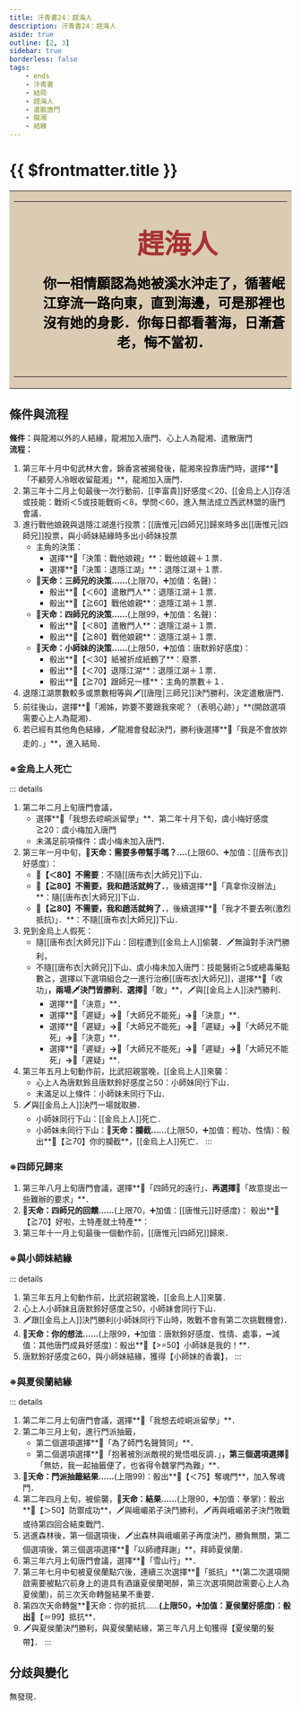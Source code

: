 ```yaml
---
title: 汗青書24：趕海人
description: 汗青書24：趕海人
aside: true
outline: [2, 3]
sidebar: true
borderless: false
tags:
    - ends
    - 汗青書
    - 結局
    - 趕海人
    - 遣散唐門
    - 龍湘
    - 結緣
---
```


# {{ $frontmatter.title }}

<table style="text-align:center;">
    <tr>
        <td WIDTH=565 BGCOLOR="#dacbb2">
            <hr><br>
            <font size="7" color="#a83232"><strong>&emsp;&emsp;趕海人</strong></font>
            <br>
            <br>
            <font size="5" color="000000">
            <strong>
            &emsp;&emsp;你一相情願認為她被溪水沖走了，循著岷<br>
            &emsp;&emsp;江穿流一路向東，直到海邊，可是那裡也<br>
            &emsp;&emsp;沒有她的身影．你每日都看著海，日漸蒼<br>
            &emsp;&emsp;老，悔不當初．<br>
            <br>
            </strong>
            </font>
            <hr>
        </td>
    </tr>
</table>

## 條件與流程

<strong>條件：</strong>與<Girl8Icon>龍湘</Girl8Icon>以外的人結緣，<Girl8Icon>龍湘</Girl8Icon>加入唐門、心上人為<Girl8Icon>龍湘</Girl8Icon>、遣散唐門<br>
**流程：**<br>

1. 第三年十月中旬武林大會，錦香宮被揭發後，<Girl8Icon>龍湘</Girl8Icon>來投靠唐門時，選擇**📖「不顧旁人冷眼收留龍湘」**，<Girl8Icon>龍湘</Girl8Icon>加入唐門．
2. 第三年十二月上旬最後一次行動前．[[李富貴]]好感度＜20、[[金烏上人]]存活或技能：戰術＜5或技能戰術＜8，學問＜60，進入無法成立西武林盟的唐門會議．
3. 進行戰他娘親與退隱江湖進行投票：[[唐惟元|四師兄]]歸來時多出[[唐惟元|四師兄]]投票，與<Girl0Icon>小師妹</Girl0Icon>結緣時多出<Girl0Icon>小師妹</Girl0Icon>投票
   + 主角的決策：
     + 選擇**📜「決策：戰他娘親」**：戰他娘親＋１票．
     + 選擇**📜「決策：退隱江湖」**：退隱江湖＋１票．
   + **🎲天命：三師兄的決策......**(上限70，➕加值：名聲)：
     + 骰出**🧾【＜60】遣散門人**：退隱江湖＋１票．
     + 骰出**🧾【≧60】戰他娘親**：退隱江湖＋１票．
   + **🎲天命：四師兄的決策......**(上限99，➕加值：名聲)：
     + 骰出**🧾【＜80】遣散門人**：退隱江湖＋１票．
     + 骰出**🧾【≧80】戰他娘親**：退隱江湖＋１票．
   + **🎲天命：小師妹的決策......**(上限50，➕加值：<Girl0Icon :size="`small`">唐默鈴</Girl0Icon>好感度)：
     + 骰出**🧾【＜30】紙被折成紙鶴了**：廢票．
     + 骰出**🧾【＜70】退隱江湖**：退隱江湖＋１票．
     + 骰出**🧾【≧70】跟師兄一樣**：主角的票數＋１．
4. 退隱江湖票數較多或票數相等與🗡️[[唐陞|三師兄]]決鬥勝利，決定遣散唐門．
5. 前往後山，選擇**📖「湘姊，妳要不要跟我來呢？（表明心跡）」**(開啟選項需要心上人為<Girl8Icon>龍湘</Girl8Icon>)．
6. 若已經有其他角色結緣，🗡️<Girl8Icon>龍湘</Girl8Icon>會發起決鬥，勝利後選擇**📖「我是不會放妳走的．」**，進入結局．

### ※金烏上人死亡
::: details
1. 第二年二月上旬唐門會議，
   + 選擇**📜「我想去崆峒派留學」**．第二年十月下旬，<Girl3Icon>虞小梅</Girl3Icon>好感度≧20：<Girl3Icon>虞小梅</Girl3Icon>加入唐門
   + 未滿足前項條件：<Girl3Icon>虞小梅</Girl3Icon>未加入唐門．
2. 第三年一月中旬，**🎲天命：需要多帶幫手嗎？....**(上限60、➕加值：[[唐布衣]]好感度）：
   + **🧾【＜80】不需要**：不隨[[唐布衣|大師兄]]下山．
   + **🧾【≧80】不需要，我和趙活就夠了．**，後續選擇**📖「真拿你沒辦法」**：隨[[唐布衣|大師兄]]下山．
   + **🧾【≧80】不需要，我和趙活就夠了．**，後續選擇**📖「我才不要去咧(激烈抵抗)」．**：不隨[[唐布衣|大師兄]]下山．
3. 見到金烏上人假死：
   + 隨[[唐布衣|大師兄]]下山：回程遭到[[金烏上人]]偷襲．🗡️無論對手決鬥勝利，
   + 不隨[[唐布衣|大師兄]]下山、<Girl3Icon>虞小梅</Girl3Icon>未加入唐門：技能醫術≧5或總毒藥點數≧，選擇以下選項組合之一進行治療[[唐布衣|大師兄]]，選擇**📖「收功」**，兩場🗡️決鬥皆勝利．選擇**📖「敢」**，🗡️與[[金烏上人]]決鬥勝利．
     + 選擇**📖「決意」**．
     + 選擇**📖「遲疑」**→**📖「大師兄不能死」**→**📖「決意」**．
     + 選擇**📖「遲疑」**→**📖「大師兄不能死」**→**📖「遲疑」**→**📖「大師兄不能死」**→**📖「決意」**．
     + 選擇**📖「遲疑」**→**📖「大師兄不能死」**→**📖「遲疑」**→**📖「大師兄不能死」**→**📖「遲疑」**．
4. 第三年五月上旬動作前，比武招親當晚，[[金烏上人]]來襲：
   + 心上人為<Girl0Icon>唐默鈴</Girl0Icon>且<Girl0Icon>唐默鈴</Girl0Icon>好感度≧50：<Girl0Icon>小師妹</Girl0Icon>同行下山．
   + 未滿足以上條件：<Girl0Icon>小師妹</Girl0Icon>未同行下山．
5. 🗡️與[[金烏上人]]決鬥一場就取勝．
   + <Girl0Icon>小師妹</Girl0Icon>同行下山：[[金烏上人]]死亡．
   + <Girl0Icon>小師妹</Girl0Icon>未同行下山：**🎲天命：攔截......**(上限50，➕加值：輕功、性情)：骰出**🧾【≧70】你的攔截**，[[金烏上人]]死亡．
::: 

### ※四師兄歸來
1. 第三年八月上旬唐門會議，選擇**📜「四師兄的遠行」**．再選擇**📖「故意提出一些難辦的要求」**．
2. **🎲天命：四師兄的回饋......**(上限70，➕加值：[[唐惟元]]好感度)： 骰出**🧾【≧70】好啦，土特產就土特產**：
3. 第三年十一月上旬最後一個動作前，[[唐惟元|四師兄]]歸來．

### ※與小師妹結緣
::: details
1. 第三年五月上旬動作前，比武招親當晚，[[金烏上人]]來襲．
2. 心上人<Girl0Icon>小師妹</Girl0Icon>且<Girl0Icon>唐默鈴</Girl0Icon>好感度≧50，<Girl0Icon>小師妹</Girl0Icon>會同行下山．
3. 🗡️跟[[金烏上人]]決鬥勝利(<Girl0Icon>小師妹</Girl0Icon>同行下山時，敗戰不會有第二次挑戰機會)．
4. **🎲天命：你的想法......**(上限99，➕加值：<Girl0Icon>唐默鈴</Girl0Icon>好感度、性情、處事，➖減值：其他唐門成員好感度)：骰出**🧾【>=50】小師妹是我的！**．
5. <Girl0Icon>唐默鈴</Girl0Icon>好感度≧60，與<Girl0Icon>小師妹</Girl0Icon>結緣，獲得【小師妹的香囊】，
:::

### ※與夏侯蘭結緣
::: details
1. 第二年二月上旬唐門會議，選擇**📜「我想去崆峒派留學」**．
2. 第二年三月上旬，進行門派抽籤，
   + 第二個選項選擇**📖「為了師門名聲贊同」**．
   + 第二個選項選擇**📖「抱著被別派敵視的覺悟唱反調．」**，第三個選項選擇**📖「無妨，我一起抽籤便了，也省得令魏掌門為難」**．
3. **🎲天命：門派抽籤結果......**(上限99)：骰出**🧾【＜75】奪魂門**，加入奪魂門．
4. 第二年四月上旬，被偷襲，**🎲天命：結果......**(上限90，➕加值：拳掌)：骰出**🧾【＞50】防禦成功**，🗡️與峨嵋弟子決鬥勝利，🗡️再與峨嵋弟子決鬥敗戰或待第四回合結束戰鬥．
5. 逃進森林後，第一個選項後，🗡️出森林與峨嵋弟子再度決鬥，勝負無關，第二個選項後，第三個選項選擇**📖「以師禮拜謝」**，拜師<Girl5Icon>夏侯蘭</Girl5Icon>．
6. 第三年六月上旬唐門會議，選擇**📜「雪山行」**．
7. 第三年七月中旬被<Girl5Icon>夏侯蘭</Girl5Icon>點穴後，連續三次選擇**📖「抵抗」**(第二次選項開啟需要被點穴前身上的道具有酒讓<Girl5Icon>夏侯蘭</Girl5Icon>喝醉，第三次選項開啟需要心上人為<Girl5Icon>夏侯蘭</Girl5Icon>)，前三次天命轉盤結果不重要．
8. 第四次天命轉盤**🎲天命：你的抵抗......**(上限50，➕加值：<Girl5Icon>夏侯蘭</Girl5Icon>好感度)：骰出**🧾【＝99】抵抗**．
9. 🗡️與<Girl5Icon>夏侯蘭</Girl5Icon>決鬥勝利，與<Girl5Icon>夏侯蘭</Girl5Icon>結緣，第三年八月上旬獲得【夏侯蘭的髮帶】．
:::

## 分歧與變化
無發現．
